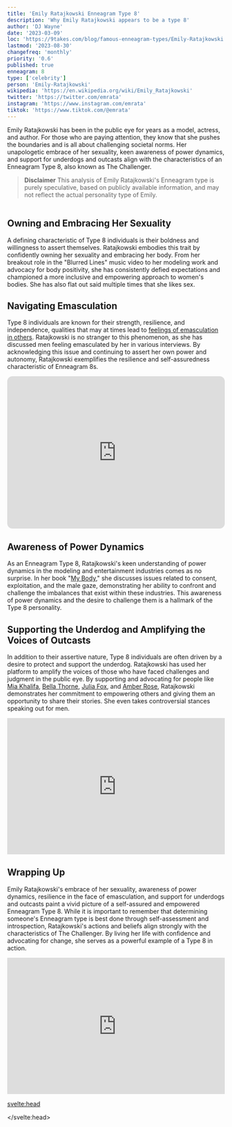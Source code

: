 ```yaml
---
title: 'Emily Ratajkowski Enneagram Type 8'
description: 'Why Emily Ratajkowski appears to be a type 8'
author: 'DJ Wayne'
date: '2023-03-09'
loc: 'https://9takes.com/blog/famous-enneagram-types/Emily-Ratajkowski'
lastmod: '2023-08-30'
changefreq: 'monthly'
priority: '0.6'
published: true
enneagram: 8
type: ['celebrity']
person: 'Emily-Ratajkowski'
wikipedia: 'https://en.wikipedia.org/wiki/Emily_Ratajkowski'
twitter: 'https://twitter.com/emrata'
instagram: 'https://www.instagram.com/emrata'
tiktok: 'https://www.tiktok.com/@emrata'
---
```


<script>
	import  PopCard  from "../../../lib/components/atoms/PopCard.svelte";
</script>

<p class="firstLetter">Emily Ratajkowski has been in the public eye for years as a model, actress, and author. For those who are paying attention, they know that she pushes the boundaries and is all about challenging societal norms. Her unapologetic embrace of her sexuality, keen awareness of power dynamics, and support for underdogs and outcasts align with the characteristics of an Enneagram Type 8, also known as The Challenger.</p>

> **Disclaimer** This analysis of Emily Ratajkowski's Enneagram type is purely speculative, based on publicly available information, and may not reflect the actual personality type of Emily.

<div
	style="display: flex;
    justify-content: center;
    margin: 1rem 0;
	"
>
	<PopCard
		image={`/types/8s/${'Emily-Ratajkowski'}.webp`}
		showIcon={false}
		displayText="Emily Ratajkowski"
		subtext=""
	/>
</div>

## Owning and Embracing Her Sexuality

A defining characteristic of Type 8 individuals is their boldness and willingness to assert themselves. Ratajkowski embodies this trait by confidently owning her sexuality and embracing her body. From her breakout role in the "Blurred Lines" music video to her modeling work and advocacy for body positivity, she has consistently defied expectations and championed a more inclusive and empowering approach to women's bodies. She has also flat out said multiple times that she likes sex.

## Navigating Emasculation

Type 8 individuals are known for their strength, resilience, and independence, qualities that may at times lead to [feelings of emasculation in others](https://www.laineygossip.com/emily-ratajkowski-on-money-power-men-being-emasculated-by-confident-successful-women/73298). Ratajkowski is no stranger to this phenomenon, as she has discussed men feeling emasculated by her in various interviews. By acknowledging this issue and continuing to assert her own power and autonomy, Ratajkowski exemplifies the resilience and self-assuredness characteristic of Enneagram 8s.

<div style="display:flex; align-items: center; justify-content: center;">
<iframe style="border-radius:12px" src="https://open.spotify.com/embed/episode/3mh8E7aq3LpvyDmieHJHaR?utm_source=generator&t=2470543" title="Emily Ratajkowski talking about men feeling emasculated" width="100%" height="352" frameBorder="0" allowfullscreen="" allow="autoplay; clipboard-write; encrypted-media; fullscreen; picture-in-picture" loading="lazy"></iframe>
</div>

<!-- <iframe width="560" height="315" src="https://www.youtube.com/embed/imazLCAMojQ?clip=UgkxRkNXv8TeG6Je1L2Ylrx9kKjylmQPab8D&amp;clipt=EPeoBxjz4gg" title="YouTube video player" frameborder="0" allow="accelerometer; autoplay; clipboard-write; encrypted-media; gyroscope; picture-in-picture; web-share" allowfullscreen></iframe>

<iframe width="420" height="315"
src="https://youtube.com/clip/UgkxRv5kVF_HC7P0Din42aIrKdAUefVnxID8">
</iframe> -->

## Awareness of Power Dynamics

As an Enneagram Type 8, Ratajkowski's keen understanding of power dynamics in the modeling and entertainment industries comes as no surprise. In her book "[My Body](https://us.macmillan.com/books/9781250817860/mybody)," she discusses issues related to consent, exploitation, and the male gaze, demonstrating her ability to confront and challenge the imbalances that exist within these industries. This awareness of power dynamics and the desire to challenge them is a hallmark of the Type 8 personality.

## Supporting the Underdog and Amplifying the Voices of Outcasts

In addition to their assertive nature, Type 8 individuals are often driven by a desire to protect and support the underdog. Ratajkowski has used her platform to amplify the voices of those who have faced challenges and judgment in the public eye. By supporting and advocating for people like [Mia Khalifa](https://www.youtube.com/watch?v=iJ-3BlGal5M&list=PLjY28yrdnk0qTW9xo517pRs6WFSw6h2xv&index=13),
[Bella Thorne](https://www.youtube.com/watch?v=rPY26QNhJ0U&list=PLjY28yrdnk0qTW9xo517pRs6WFSw6h2xv&index=10),
[Julia Fox](https://www.youtube.com/watch?v=YzHbK0tbMr0&list=PLjY28yrdnk0qTW9xo517pRs6WFSw6h2xv&index=16), and [Amber Rose](https://www.youtube.com/watch?v=YtUpsNZfhfM&list=PLjY28yrdnk0qTW9xo517pRs6WFSw6h2xv&index=4), Ratajkowski demonstrates her commitment to empowering others and giving them an opportunity to share their stories. She even takes controversial stances speaking out for men.

<div style="display:flex; align-items: center; justify-content: center;">
<iframe width="560" height="315" src="https://www.youtube.com/embed/YzHbK0tbMr0?clip=UgkxRv5kVF_HC7P0Din42aIrKdAUefVnxID8&amp;clipt=EPrHEBi72hM" title="Emily Ratajkowski talking about how men are not doing well" frameborder="0" allow="accelerometer; autoplay; clipboard-write; encrypted-media; gyroscope; picture-in-picture; web-share" allowfullscreen></iframe>
</div>

## Wrapping Up

Emily Ratajkowski's embrace of her sexuality, awareness of power dynamics, resilience in the face of emasculation, and support for underdogs and outcasts paint a vivid picture of a self-assured and empowered Enneagram Type 8. While it is important to remember that determining someone's Enneagram type is best done through self-assessment and introspection, Ratajkowski's actions and beliefs align strongly with the characteristics of The Challenger. By living her life with confidence and advocating for change, she serves as a powerful example of a Type 8 in action.

<div style="display:flex; align-items: center; justify-content: center;">
<iframe width="560" height="315" src="https://www.youtube.com/embed/imazLCAMojQ?clip=UgkxKgXTXeh070ACyd5fRX2r_XbXeNJ8E0ok&amp;clipt=EM61BxiniQk" title="Emily is a peak 8" frameborder="0" allow="accelerometer; autoplay; clipboard-write; encrypted-media; gyroscope; picture-in-picture; web-share" allowfullscreen></iframe>
</div>

<svelte:head>

<script type="application/ld+json">
  {
  "@context": "http://schema.org",
  "@type": "Article",
  "articleBody": "",
  "articleSection": "celebrity",
  "creator" : ["DJ Wayne"],
  "author": {
    "@type": "Person",
    "name": "DJ Wayne",
    "sameAs": ["https://www.instagram.com/djwayne3/", "https://www.youtube.com/@djwayne3", "https://www.linkedin.com/in/davidtwayne/", "https://twitter.com/djwayne3"
        ]
  },
  "dateModified": {
    "@type": "Date",
    "@value": "2023-08-30"
  },
  "datePublished": {
    "@type": "Date",
    "@value": "2023-03-09"
  },
  "description": "",
  "headline": "Emily Ratajkowski Enneagram Type 8",
  "image": {
    "@type": "ImageObject",
    "height": 800,
    "url": "https://9takes.com/types/8s/Emily-Ratajkowski.webp",
    "width": 1200
  },
  "keywords": [
    "Emily Ratajkowski",
    "Enneagram",
    "Type 8",
    "Challenger"
  ],
  "mainEntityOfPage": {
    "@id": "https://9takes.com/blog/famous-enneagram-types/Emily-Ratajkowski",
    "@type": "WebPage"
  },
  "mentions": {
    "@type": "Person",
    "description": "Emily O'Hara Ratajkowski is an American model and actress. Born in London and raised in San Diego, Ratajkowski first appeared on the cover of the March 2012 issue of the erotic magazine treats!, which led to her appearing in two music videos – Robin Thicke’s 'Blurred Lines' (the number-one song of 2013 in several countries) and Maroon 5's 'Love Somebody'.",
    "name": "Emily Ratajkowski",
    "sameAs": ["https://www.instagram.com/emrata/", "https://twitter.com/emrata", "https://en.wikipedia.org/wiki/Emily-Ratajkowski", "https://people.com/tag/emily-ratajkowski/"]
  },
  "publisher": {
        "@type": "Organization",
        "sameAs": ["https://www.instagram.com/9takesdotcom/", "https://twitter.com/9takesdotcom"],
        "logo": {
          "@type": "ImageObject",
          "url": "https://9takes.com/brand/darkRubix.png"
        },
        "name": "9takes"
      }
}
</script>

</svelte:head>

